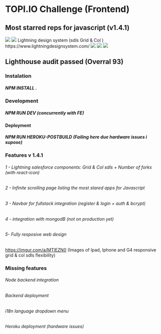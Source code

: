 
# TOPI.IO Challenge (Frontend)
## Most starred reps for javascript (v1.4.1)

<img src="https://img.icons8.com/bubbles/200/000000/react.png">
<img src="https://img.icons8.com/dusk/128/000000/salesforce.png"/> Lightning design system (sdls Grid & Col )
https://www.lightningdesignsystem.com/
<img src="https://img.icons8.com/color/64/000000/stackoverflow.png"/>
<img src="https://img.icons8.com/color/64/000000/npm.png"/>
<img src="https://img.icons8.com/color/64/000000/lighthouse.png"/>

## Lighthouse audit passed (Overral 93)

### Instalation
##### NPM INSTALL .

### Development 
##### NPM RUN DEV (concurrently with FE)

#### Deployment
##### NPM RUN HEROKU-POSTBUILD (Failing here due hardware issues i supose)



### Features v 1.4.1

###### 1 - Lightning salesforce components: Grid & Col sdls + Number of forks (with react-icon)

###### 2 - Infinite scrolling page listing the most stared apps for Javascript

###### 3 - Navbar for fullstack integration (register & login + auth & bcrypt)

###### 4 - integration with mongodB (not on production yet)

###### 5-  Fully resposive web design 

https://imgur.com/a/MTlEZN0 (Images of Ipad, Iphone and G4 responsive grid & col sdls flexibility)

### Missing features

###### Node backend integration
###### Backend deployment 
###### i18n language dropdown menu
###### Heroku deployment (hardware issues)
